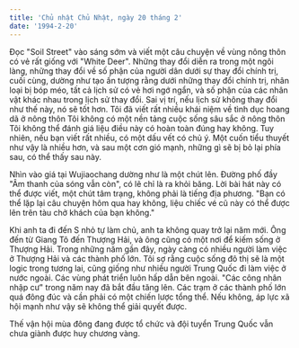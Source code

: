 ```yaml
---
title: 'Chủ nhật Chủ Nhật, ngày 20 tháng 2'
date: '1994-2-20'
---
```

Đọc "Soil Street" vào sáng sớm và viết một câu chuyện về vùng nông thôn có vẻ rất giống với "White Deer". Những thay đổi diễn ra trong một ngôi làng, những thay đổi về số phận của người dân dưới sự thay đổi chính trị, cuối cùng, dường như tạo ấn tượng rằng dưới những thay đổi chính trị, nhân loại bị bóp méo, tất cả lịch sử có vẻ hơi ngớ ngẩn, và số phận của các nhân vật khác nhau trong lịch sử thay đổi. Sai vị trí, nếu lịch sử không thay đổi như thế này, nó sẽ tốt hơn. Tôi đã viết rất nhiều khái niệm về tình dục hoang dã ở nông thôn Tôi không có một nền tảng cuộc sống sâu sắc ở nông thôn Tôi không thể đánh giá liệu điều này có hoàn toàn đúng hay không. Tuy nhiên, nếu bạn viết rất nhiều, có một dấu vết có chủ ý. Một cuốn tiểu thuyết như vậy là nhiều hơn, và sau một cơn gió mạnh, những gì sẽ bị bỏ lại phía sau, có thể thấy sau này.

Nhìn vào giá tại Wujiaochang dường như là một chút lên. Đường phố đầy "Âm thanh của sóng vẫn còn", có lẽ chỉ là ra khỏi băng. Lời bài hát này có thể được viết, một chút tâm trạng, không phải là tiếng địa phương. "Bạn có thể lặp lại câu chuyện hôm qua hay không, liệu chiếc vé cũ này có thể được lên trên tàu chở khách của bạn không."

Khi anh ta đi đến S nhỏ tự làm chủ, anh ta không quay trở lại năm mới. Ông đến từ Giang Tô đến Thượng Hải, và ông cũng có một nơi để kiếm sống ở Thượng Hải. Trong những năm gần đây, ngày càng có nhiều người làm việc ở Thượng Hải và các thành phố lớn. Tôi sợ rằng cuộc sống đô thị sẽ là một logic trong tương lai, cũng giống như nhiều người Trung Quốc đi làm việc ở nước ngoài. Các vùng phát triển luôn hấp dẫn bên ngoài. "Các công nhân nhập cư" trong năm nay đã bắt đầu tăng lên. Các trạm ở các thành phố lớn quá đông đúc và cần phải có một chiến lược tổng thể. Nếu không, áp lực xã hội mạnh như vậy sẽ không thể giải quyết được.

Thế vận hội mùa đông đang được tổ chức và đội tuyển Trung Quốc vẫn chưa giành được huy chương vàng.

